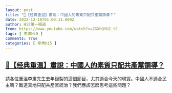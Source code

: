 ```yaml
---
layout: post
title: "🌟【经典重温】肅說：中國人的素質只配共產黨領導？"
date: 2022-12-10T01:00:11.000Z
author: Hi5第一頻道
from: https://www.youtube.com/watch?v=ZGXhQYU2_tE
tags: [ 李肃Hi5 ]
comments: True
categories: [ 李肃Hi5 ]
---
```

<!--1670634011000-->
[🌟【经典重温】肅說：中國人的素質只配共產黨領導？](https://www.youtube.com/watch?v=ZGXhQYU2_tE)
------

<div>
請各位重溫李肅先生去年錄製的這個節目，尤其適合今天的現實。中國人不適合民主嗎？難道真地只配共產黨統治？我們應該怎麽思考這些問題？
</div>
